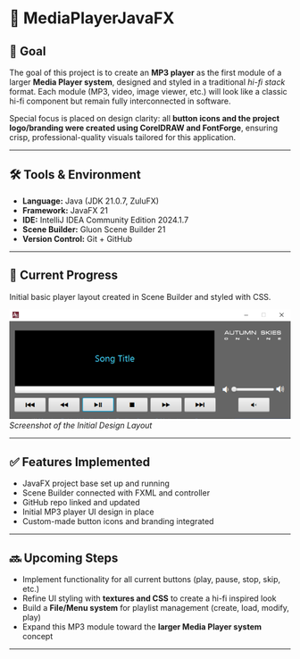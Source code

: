 # 📀 MediaPlayerJavaFX  

## 📌 Goal  
The goal of this project is to create an **MP3 player** as the first module of a larger **Media Player system**, designed and styled in a traditional *hi-fi stack* format. Each module (MP3, video, image viewer, etc.) will look like a classic hi-fi component but remain fully interconnected in software.  

Special focus is placed on design clarity: all **button icons and the project logo/branding were created using CorelDRAW and FontForge**, ensuring crisp, professional-quality visuals tailored for this application.  

---

## 🛠 Tools & Environment  
- **Language:** Java (JDK 21.0.7, ZuluFX)  
- **Framework:** JavaFX 21  
- **IDE:** IntelliJ IDEA Community Edition 2024.1.7  
- **Scene Builder:** Gluon Scene Builder 21  
- **Version Control:** Git + GitHub  

---

## 📸 Current Progress  
Initial basic player layout created in Scene Builder and styled with CSS.  

![Initial Design Layout](images/Basic%20Player%20layouty.PNG)  
*Screenshot of the Initial Design Layout*  

---

## ✅ Features Implemented  
- JavaFX project base set up and running  
- Scene Builder connected with FXML and controller  
- GitHub repo linked and updated  
- Initial MP3 player UI design in place  
- Custom-made button icons and branding integrated  

---

## 🔜 Upcoming Steps  
- Implement functionality for all current buttons (play, pause, stop, skip, etc.)  
- Refine UI styling with **textures and CSS** to create a hi-fi inspired look  
- Build a **File/Menu system** for playlist management (create, load, modify, play)  
- Expand this MP3 module toward the **larger Media Player system** concept  

---
